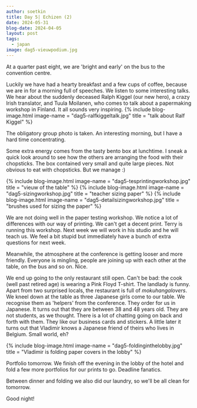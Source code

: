 ```yaml
---
author: soetkin
title: Day 5| Echizen (2)
date: 2024-05-31
blog-date: 2024-04-05
layout: post
tags:
  - japan
image: dag5-vieuwpodium.jpg
---
```


At a quarter past eight, we are 'bright and early' on the bus to the convention centre.

Luckily we have had a hearty breakfast and a few cups of coffee, because we are in for a morning full of speeches. We listen to some interesting talks. We hear about the suddenly deceased Ralph Kiggel (our new hero), a crazy Irish translator, and Tuula Moilanen, who comes to talk about a papermaking workshop in Finland. It all sounds very inspiring. 
{% include blog-image.html image-name = "dag5-ralfkiggeltalk.jpg"  title = "talk about Ralf Kiggel" %}

The obligatory group photo is taken. An interesting morning, but I have a hard time concentrating.

Some extra energy comes from the tasty bento box at lunchtime. I sneak a quick look around to see how the others are arranging the food with their chopsticks. The box contained very small and quite large pieces. Not obvious to eat with chopsticks. But we manage :)

{% include blog-image.html image-name = "dag5-tesprintingworkshop.jpg"  title = "vieuw of the table" %}
{% include blog-image.html image-name = "dag5-sizingworkshop.jpg"  title = "teacher sizing paper" %}
{% include blog-image.html image-name = "dag5-detailsizingworkshop.jpg"  title = "brushes used for sizing the paper" %}

We are not doing well in the paper testing workshop. 
We notice a lot of differences with our way of printing. We can't get a decent print. Terry is running this workshop. Next week we will work in his studio and he will teach us. We feel a bit stupid but immediately have a bunch of extra questions for next week.

Meanwhile, the atmosphere at the conference is getting looser and more friendly. Everyone is mingling, people are joining up with each other at the table, on the bus and so on. Nice.

We end up going to the only restaurant still open. Can't be bad: the cook (well past retired age) is wearing a Pink Floyd T-shirt. The landlady is funny. Apart from two surprised locals, the restaurant is full of *mokuhangalovers*. We kneel down at the table as three Japanese girls come to our table. We recognise them as 'helpers' from the conference. They order for us in Japanese. It turns out that they are between 38 and 48 years old. They are not students, as we thought. There is a lot of chatting going on back and forth with them. They like our business cards and stickers. A little later it turns out that Vladimir knows a Japanese friend of theirs who lives in Belgium. Small world, eh?

{% include blog-image.html image-name = "dag5-foldinginthelobby.jpg"  title = "Vladimir is folding paper covers in the lobby" %}

Portfolio tomorrow. We finish off the evening in the lobby of the hotel and fold a few more portfolios for our prints to go. Deadline fanatics.

Between dinner and folding we also did our laundry, so we'll be all clean for tomorrow.

Good night!
